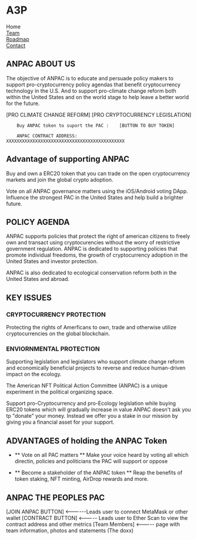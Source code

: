 # A3P
<div class="outter">
    <div class="active">Home</div>
    <div><a href="https://the-zeitgeist-movement.github.io/A3P/team">Team</a></div>
    <div><a href="https://the-zeitgeist-movement.github.io/A3P/roadmap">Roadmap</a></div>
    <div><a href="https://the-zeitgeist-movement.github.io/A3P/contact">Contact</a></div>
</div>

## ANPAC ABOUT US

The objective of ANPAC is to educate and persuade policy makers to support pro-cryptocurrency policy agendas that benefit cryptocurrency technology in the U.S. And to support pro-climate change reform both within the United States and on the world stage to help leave a better world for the future.

[PRO CLIMATE CHANGE REFORM]      [PRO CRYPTOCURRENCY LEGISLATION]    





        Buy ANPAC token to suport the PAC :    [BUTTON TO BUY TOKEN] 
        
        ANPAC CONTRACT ADDRESS: XXXXXXXXXXXXXXXXXXXXXXXXXXXXXXXXXXXXXXXXXXXXX
        
        
## Advantage of supporting ANPAC
 
Buy and own a ERC20 token that you can trade on the open cryptocurrency markets and join the global crypto adoption.
 
Vote on all ANPAC governance matters using the iOS/Android voting DApp. Influence the strongest PAC in the United States and help build a brighter future.  
 
## POLICY AGENDA 
 
ANPAC supports policies that protect the right of american citizens to freely own and transact using cryptocurencies without the worry of restrictive government regulation. ANPAC is dedicated to supporting policies that promote individual freedoms, the growth of cryptocurrency adoption in the United States and investor protection. 

ANPAC is also dedicated to ecological conservation reform both in the United States and abroad.
 
## KEY ISSUES 
 
### CRYPTOCURRENCY PROTECTION
Protecting the rights of Amerficans to own, trade and otherwise utilize cryptocurrencies on the global blockchain. 

### ENVIORNMENTAL PROTECTION
Supporting legislation and legislators who support climate change reform and economically beneficial projects to reverse and reduce human-driven impact on the ecology. 

The American NFT Political Action Committee (ANPAC) is a unique experiment in the political organizing space. 

Support pro-Cryptocurrency and pro-Ecology legislation while buying ERC20 tokens which will gradually increase in value
ANPAC doesn't ask you tp "donate" your money. Instead we offer you a stake in our mission by giving you a financial asset for your support.


## ADVANTAGES of holding the ANPAC Token 

  - ** Vote on all PAC matters **
    Make your voice heard by voting all which directin, policies and politicians the PAC will support or oppose
    
  - ** Become a stakeholder of the ANPAC token **
    Reap the benefits of token staking, NFT minting, AirDrop rewards and more. 
  
## ANPAC THE PEOPLES PAC 


[JOIN ANPAC BUTTON] <------Leads user to connect MetaMask or other wallet 
[CONTRACT BUTTON] <----- Leads user to Ether Scan to view the contract address and other metrics 
[Team Members] <----- page with team information, photos and statements  (The doxx)  
 

